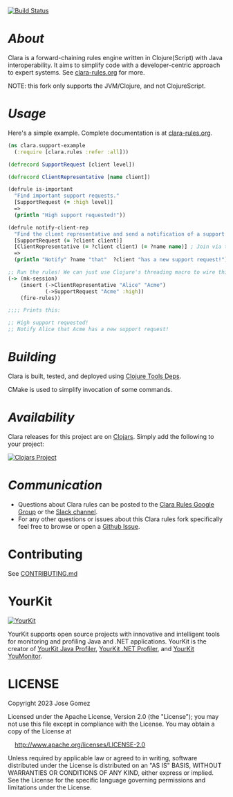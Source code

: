 [![Build Status](https://github.com/k13labs/clara-rules/actions/workflows/clojure.yml/badge.svg)](https://github.com/k13labs/clara-rules/actions/workflows/clojure.yml)

# _About_

Clara is a forward-chaining rules engine written in Clojure(Script) with Java interoperability. It aims to simplify code with a developer-centric approach to expert systems. See [clara-rules.org](http://www.clara-rules.org) for more.

NOTE: this fork only supports the JVM/Clojure, and not ClojureScript.

# _Usage_

Here's a simple example. Complete documentation is at [clara-rules.org](http://www.clara-rules.org/docs/firststeps/).

```clj
(ns clara.support-example
  (:require [clara.rules :refer :all]))

(defrecord SupportRequest [client level])

(defrecord ClientRepresentative [name client])

(defrule is-important
  "Find important support requests."
  [SupportRequest (= :high level)]
  =>
  (println "High support requested!"))

(defrule notify-client-rep
  "Find the client representative and send a notification of a support request."
  [SupportRequest (= ?client client)]
  [ClientRepresentative (= ?client client) (= ?name name)] ; Join via the ?client binding.
  =>
  (println "Notify" ?name "that"  ?client "has a new support request!"))

;; Run the rules! We can just use Clojure's threading macro to wire things up.
(-> (mk-session)
    (insert (->ClientRepresentative "Alice" "Acme")
            (->SupportRequest "Acme" :high))
    (fire-rules))

;;;; Prints this:

;; High support requested!
;; Notify Alice that Acme has a new support request!
```

# _Building_

Clara is built, tested, and deployed using [Clojure Tools Deps](https://clojure.org/guides/deps_and_cli).

CMake is used to simplify invocation of some commands.

# _Availability_

Clara releases for this project are on [Clojars](https://clojars.org/). Simply add the following to your project:

[![Clojars Project](http://clojars.org/com.github.k13labs/clara-rules/latest-version.svg)](http://clojars.org/com.github.k13labs/clara-rules)

# _Communication_

- Questions about Clara rules can be posted to the [Clara Rules Google Group](https://groups.google.com/forum/?hl=en#!forum/clara-rules) or the [Slack channel](https://clojurians.slack.com/messages/clara/).
- For any other questions or issues about this Clara rules fork specifically feel free to browse or open a [Github Issue](https://github.com/k13labs/clara-rules/issues).

# Contributing

See [CONTRIBUTING.md](CONTRIBUTING.md)

# YourKit

[![YourKit](https://www.yourkit.com/images/yklogo.png)](https://www.yourkit.com/)

YourKit supports open source projects with innovative and intelligent tools
for monitoring and profiling Java and .NET applications.
YourKit is the creator of [YourKit Java Profiler](https://www.yourkit.com/java/profiler/),
[YourKit .NET Profiler](https://www.yourkit.com/dotnet-profiler/),
and [YourKit YouMonitor](https://www.yourkit.com/youmonitor/).

# LICENSE

Copyright 2023 Jose Gomez

Licensed under the Apache License, Version 2.0 (the "License"); you may not use this file except in compliance with the License. You may obtain a copy of the License at

&nbsp;&nbsp;&nbsp;&nbsp;http://www.apache.org/licenses/LICENSE-2.0

Unless required by applicable law or agreed to in writing, software distributed under the License is distributed on an "AS IS" BASIS, WITHOUT WARRANTIES OR CONDITIONS OF ANY KIND, either express or implied. See the License for the specific language governing permissions and limitations under the License.
